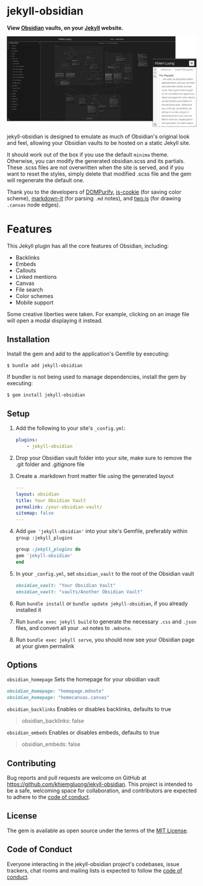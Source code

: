 # jekyll-obsidian

**View <a href="https://obsidian.md/" target="_blank">Obsidian</a> vaults, on your <a href="https://jekyllrb.com/" target="_blank">Jekyll</a> website.**

![jekyll-obsidian](./screenshots/jekyll-obsidian.png)

jekyll-obsidian is designed to emulate as much of Obsidian's original look and feel, allowing your Obsidian vaults to be hosted on a static Jekyll site.

It should work out of the box if you use the default `minima` theme. Otherwise, you can modify the generated obsidian.scss and its partials. These .scss files are not overwritten when the site is served, and if you want to reset the styles, simply delete that modified .scss file and the gem will regenerate the default one.

Thank you to the developers of <a href="https://github.com/cure53/DOMPurify" target="_blank">DOMPurify</a>, <a href="https://github.com/js-cookie/js-cookie" target="_blank">js-cookie</a> (for saving color scheme), <a href="https://github.com/markdown-it/markdown-it" target="_blank">markdown-it</a> (for parsing `.md` notes), and <a href="https://github.com/jonobr1/two.js" target="_blank">two.js</a> (for drawing `.canvas` node edges).

# Features
This Jekyll plugin has all the core features of Obsidian, including:
- Backlinks
- Embeds
- Callouts
- Linked mentions
- Canvas
- File search
- Color schemes
- Mobile support

Some creative liberties were taken. For example, clicking on an image file will open a modal displaying it instead.

## Installation

Install the gem and add to the application's Gemfile by executing:

    $ bundle add jekyll-obsidian

If bundler is not being used to manage dependencies, install the gem by executing:

    $ gem install jekyll-obsidian

## Setup

1. Add the following to your site's `_config.yml`:
    ```yml
    plugins:
        - jekyll-obsidian
    ```
2. Drop your Obsidian vault folder into your site, make sure to remove the .git folder and .gitignore file
3. Create a .markdown front matter file using the generated layout
    ```yml
    ---
    layout: obsidian
    title: Your Obsidian Vault
    permalink: /your-obsidian-vault/
    sitemap: false
    ---
    ```
4. Add `gem 'jekyll-obsidian'` into your site's Gemfile, preferably within `group :jekyll_plugins`
    ```ruby
    group :jekyll_plugins do
    gem 'jekyll-obsidian'
    end
    ```

5. In your `_config.yml`, set `obsidian_vault` to the root of the Obsidian vault
    ```ruby
    obsidian_vault: "Your Obsidian Vault"
    obsidian_vault: "vaults/Another Obsidian Vault"
    ```
6. Run `bundle install` or `bundle update jekyll-obsidian`, if you already installed it

7. Run `bundle exec jekyll build` to generate the necessary `.css` and `.json` files, and convert all your `.md` notes to `.mdnote`.

8. Run `bundle exec jekyll serve`, you should now see your Obsidian page at your given permalink

## Options
`obsidian_homepage`
Sets the homepage for your obsidian vault
```ruby
obsidian_homepage: "homepage.mdnote"
obsidian_homepage: "homecanvas.canvas"
```

`obsidian_backlinks`
Enables or disables backlinks, defaults to true
> obsidian_backlinks: false

`obsidian_embeds`
Enables or disables embeds, defaults to true
> obsidian_embeds: false


## Contributing

Bug reports and pull requests are welcome on GitHub at https://github.com/khiemgluong/jekyll-obsidian. This project is intended to be a safe, welcoming space for collaboration, and contributors are expected to adhere to the [code of conduct](https://github.com/[USERNAME]/jekyll-obsidian/blob/main/CODE_OF_CONDUCT.md).

## License

The gem is available as open source under the terms of the [MIT License](https://opensource.org/licenses/MIT).

## Code of Conduct

Everyone interacting in the jekyll-obsidian project's codebases, issue trackers, chat rooms and mailing lists is expected to follow the [code of conduct](https://github.com/khiemgluong/jekyll-obsidian/blob/main/CODE_OF_CONDUCT.md).
